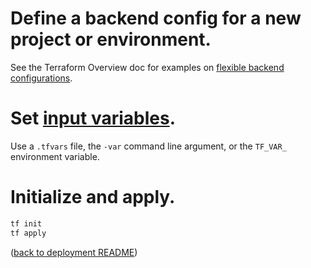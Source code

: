 # Define a backend config for a new project or environment.
See the Terraform Overview doc for examples on [flexible backend configurations](../t2x_terraform_overview.md#terraform-backends).

# Set [input variables](https://developer.hashicorp.com/terraform/language/values/variables#assigning-values-to-root-module-variables).
Use a `.tfvars` file, the `-var` command line argument, or the `TF_VAR_` environment variable.

# Initialize and apply.
```sh
tf init
tf apply
```

([back to deployment README](../README.md))
